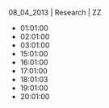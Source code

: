08_04_2013 | Research | ZZ 
* 01:01:00
* 02:01:00
* 03:01:00
* 15:01:00
* 16:01:00
* 17:01:00
* 18:01:03
* 19:01:00
* 20:01:00
